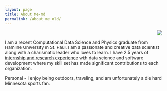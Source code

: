 ```yaml
---
layout: page
title: About Me-md
permalink: /about_me_old/
---
```


<p align="right">

<img src="Electron Microscope-169.jpg"/>

</p>

I am a recent Computational Data Science and Physics graduate from Hamline University in St. Paul. I am a passionate and creative data scientist along with a charismatic leader who loves to learn. I have 2.5 years of [internship and research experience](https://zgriebel.github.io/Experience/) with data science and software development where my skill set has made significant contributions to each organization.

Personal - I enjoy being outdoors, traveling, and am unfortunately a die hard Minnesota sports fan.
